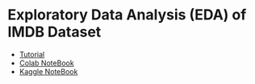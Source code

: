 # Exploratory Data Analysis (EDA) of IMDB Dataset
- [Tutorial](https://therational.ist/about/projects/imdb-eda/)
- [Colab NoteBook](https://colab.research.google.com/drive/196ri0sBfdQ1yL9AmxzToRyqhPVTqfYkE?usp=sharing)
- [Kaggle NoteBook](https://www.kaggle.com/code/towhidn/exploratory-data-analysis-eda-imdb-dataset)
